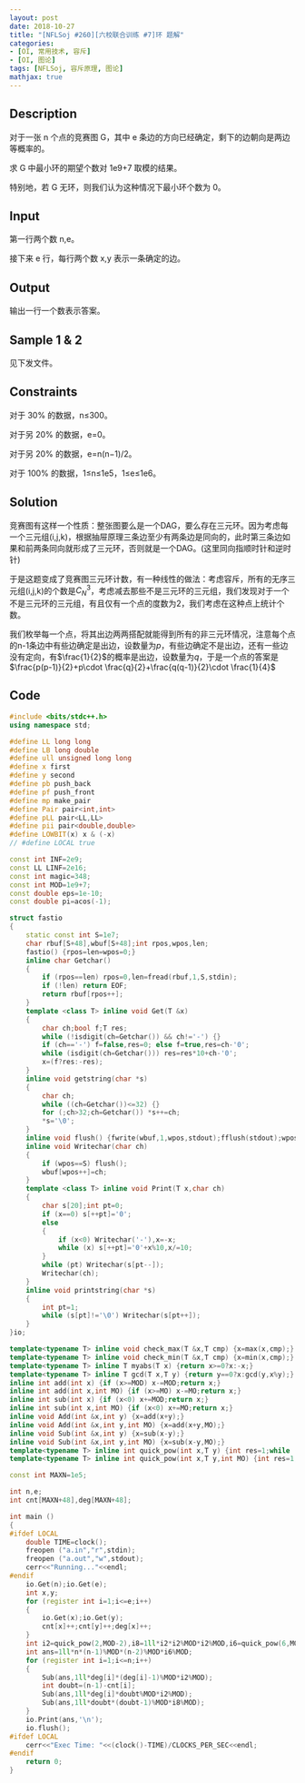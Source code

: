 ```yaml
---
layout: post
date: 2018-10-27
title: "[NFLSoj #260][六校联合训练 #7]环 题解"
categories: 
- [OI, 常用技术, 容斥]
- [OI, 图论]
tags: [NFLSoj, 容斥原理, 图论]
mathjax: true
---
```


## Description

对于一张 n 个点的竞赛图 G，其中 e 条边的方向已经确定，剩下的边朝向是两边等概率的。

求 G 中最小环的期望个数对 1e9+7 取模的结果。

特别地，若 G 无环，则我们认为这种情况下最小环个数为 0。

<!-- more -->

## Input

第一行两个数 n,e。

接下来 e 行，每行两个数 x,y 表示一条确定的边。

## Output

输出一行一个数表示答案。

## Sample 1 & 2

见下发文件。

## Constraints

对于 30% 的数据，n≤300。

对于另 20% 的数据，e=0。

对于另 20% 的数据，e=n(n−1)/2。

对于 100% 的数据，1≤n≤1e5，1≤e≤1e6。

## Solution

竞赛图有这样一个性质：整张图要么是一个DAG，要么存在三元环。因为考虑每一个三元组(i,j,k)，根据抽屉原理三条边至少有两条边是同向的，此时第三条边如果和前两条同向就形成了三元环，否则就是一个DAG。(这里同向指顺时针和逆时针)

于是这题变成了竞赛图三元环计数，有一种线性的做法：考虑容斥，所有的无序三元组(i,j,k)的个数是$C_N^3$，考虑减去那些不是三元环的三元组，我们发现对于一个不是三元环的三元组，有且仅有一个点的度数为2，我们考虑在这种点上统计个数。

我们枚举每一个点，将其出边两两搭配就能得到所有的非三元环情况，注意每个点的n-1条边中有些边确定是出边，设数量为$p$，有些边确定不是出边，还有一些边没有定向，有$\frac{1}{2}$的概率是出边，设数量为$q$，于是一个点的答案是$\frac{p(p-1)}{2}+p\cdot \frac{q}{2}+\frac{q(q-1)}{2}\cdot \frac{1}{4}$

## Code
```cpp
#include <bits/stdc++.h>
using namespace std;

#define LL long long
#define LB long double
#define ull unsigned long long
#define x first
#define y second
#define pb push_back
#define pf push_front
#define mp make_pair
#define Pair pair<int,int>
#define pLL pair<LL,LL>
#define pii pair<double,double>
#define LOWBIT(x) x & (-x)
// #define LOCAL true

const int INF=2e9;
const LL LINF=2e16;
const int magic=348;
const int MOD=1e9+7;
const double eps=1e-10;
const double pi=acos(-1);

struct fastio
{
    static const int S=1e7;
    char rbuf[S+48],wbuf[S+48];int rpos,wpos,len;
    fastio() {rpos=len=wpos=0;}
    inline char Getchar()
    {
        if (rpos==len) rpos=0,len=fread(rbuf,1,S,stdin);
        if (!len) return EOF;
        return rbuf[rpos++];
    }
    template <class T> inline void Get(T &x)
    {
        char ch;bool f;T res;
        while (!isdigit(ch=Getchar()) && ch!='-') {}
        if (ch=='-') f=false,res=0; else f=true,res=ch-'0';
        while (isdigit(ch=Getchar())) res=res*10+ch-'0';
        x=(f?res:-res);
    }
    inline void getstring(char *s)
    {
        char ch;
        while ((ch=Getchar())<=32) {}
        for (;ch>32;ch=Getchar()) *s++=ch;
        *s='\0';
    }
    inline void flush() {fwrite(wbuf,1,wpos,stdout);fflush(stdout);wpos=0;}
    inline void Writechar(char ch)
    {
        if (wpos==S) flush();
        wbuf[wpos++]=ch;
    }
    template <class T> inline void Print(T x,char ch)
    {
        char s[20];int pt=0;
        if (x==0) s[++pt]='0';
        else
        {
            if (x<0) Writechar('-'),x=-x;
            while (x) s[++pt]='0'+x%10,x/=10;
        }
        while (pt) Writechar(s[pt--]);
        Writechar(ch);
    }
    inline void printstring(char *s)
    {
        int pt=1;
        while (s[pt]!='\0') Writechar(s[pt++]);
    }
}io;

template<typename T> inline void check_max(T &x,T cmp) {x=max(x,cmp);}
template<typename T> inline void check_min(T &x,T cmp) {x=min(x,cmp);}
template<typename T> inline T myabs(T x) {return x>=0?x:-x;}
template<typename T> inline T gcd(T x,T y) {return y==0?x:gcd(y,x%y);}
inline int add(int x) {if (x>=MOD) x-=MOD;return x;}
inline int add(int x,int MO) {if (x>=MO) x-=MO;return x;}
inline int sub(int x) {if (x<0) x+=MOD;return x;}
inline int sub(int x,int MO) {if (x<0) x+=MO;return x;}
inline void Add(int &x,int y) {x=add(x+y);}
inline void Add(int &x,int y,int MO) {x=add(x+y,MO);}
inline void Sub(int &x,int y) {x=sub(x-y);}
inline void Sub(int &x,int y,int MO) {x=sub(x-y,MO);}
template<typename T> inline int quick_pow(int x,T y) {int res=1;while (y) {if (y&1) res=1ll*res*x%MOD;x=1ll*x*x%MOD;y>>=1;}return res;}
template<typename T> inline int quick_pow(int x,T y,int MO) {int res=1;while (y) {if (y&1) res=1ll*res*x%MO;x=1ll*x*x%MO;y>>=1;}return res;}

const int MAXN=1e5;

int n,e;
int cnt[MAXN+48],deg[MAXN+48];

int main ()
{
#ifdef LOCAL
    double TIME=clock();
    freopen ("a.in","r",stdin);
    freopen ("a.out","w",stdout);
    cerr<<"Running..."<<endl;
#endif
    io.Get(n);io.Get(e);
    int x,y;
    for (register int i=1;i<=e;i++)
    {
        io.Get(x);io.Get(y);
        cnt[x]++;cnt[y]++;deg[x]++;
    }
    int i2=quick_pow(2,MOD-2),i8=1ll*i2*i2%MOD*i2%MOD,i6=quick_pow(6,MOD-2);
    int ans=1ll*n*(n-1)%MOD*(n-2)%MOD*i6%MOD;
    for (register int i=1;i<=n;i++)
    {
        Sub(ans,1ll*deg[i]*(deg[i]-1)%MOD*i2%MOD);
        int doubt=(n-1)-cnt[i];
        Sub(ans,1ll*deg[i]*doubt%MOD*i2%MOD);
        Sub(ans,1ll*doubt*(doubt-1)%MOD*i8%MOD);
    }
    io.Print(ans,'\n');
    io.flush();
#ifdef LOCAL
    cerr<<"Exec Time: "<<(clock()-TIME)/CLOCKS_PER_SEC<<endl;
#endif
    return 0;
}
```